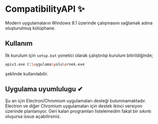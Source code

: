 # CompatibilityAPI ✨
Modern uygulamaların Windows 8.1 üzerinde çalışmasını sağlamak adına oluşturulmuş kütüphane. 

## Kullanım
İlk kurulum için `setup.bat` yonetici olarak çalıştırılıp kurulum bitirildiğinde;                                                                                                  

```bash 
apiv1.exe C:\uygulama\yolu\ornek.exe
```                                                                                                                                     


şeklinde kullanılabilir.

## Uygulama uyumlulugu ✔
Şu an için Electron/Chromium uygulamaları desteği bulunmamaktadır.
Electron ve diğer Chromium uygulamaları için destek ikinci versiyon üzerinde planlanıyor.
Geri kalan programları listelemedim fakat bir sıkıntı oluşursa issue açabilirsiniz.
